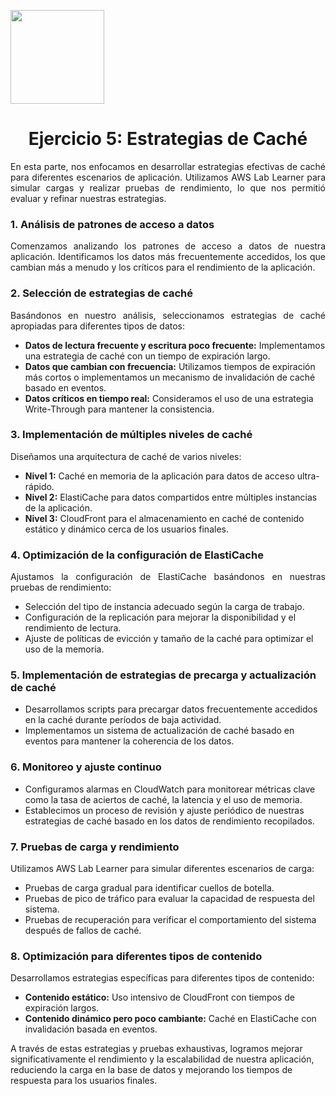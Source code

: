 <p align="left">
  <img src="https://semanadelcannabis.cayetano.edu.pe/assets/img/logo-upch.png" width="150">
  <h1 align="center">Ejercicio 5: Estrategias de Caché</h1>
</p>
<p align="justify">En esta parte, nos enfocamos en desarrollar estrategias efectivas de caché para diferentes escenarios de aplicación. Utilizamos AWS Lab Learner para simular cargas y realizar pruebas de rendimiento, lo que nos permitió evaluar y refinar nuestras estrategias.</p>

### 1. Análisis de patrones de acceso a datos
<p align="justify">Comenzamos analizando los patrones de acceso a datos de nuestra aplicación. Identificamos los datos más frecuentemente accedidos, los que cambian más a menudo y los críticos para el rendimiento de la aplicación.</p>

### 2. Selección de estrategias de caché
<p align="justify">Basándonos en nuestro análisis, seleccionamos estrategias de caché apropiadas para diferentes tipos de datos:</p>

- **Datos de lectura frecuente y escritura poco frecuente:** Implementamos una estrategia de caché con un tiempo de expiración largo.
- **Datos que cambian con frecuencia:** Utilizamos tiempos de expiración más cortos o implementamos un mecanismo de invalidación de caché basado en eventos.
- **Datos críticos en tiempo real:** Consideramos el uso de una estrategia Write-Through para mantener la consistencia.

### 3. Implementación de múltiples niveles de caché
<p align="justify">Diseñamos una arquitectura de caché de varios niveles:</p>

- **Nivel 1:** Caché en memoria de la aplicación para datos de acceso ultra-rápido.
- **Nivel 2:** ElastiCache para datos compartidos entre múltiples instancias de la aplicación.
- **Nivel 3:** CloudFront para el almacenamiento en caché de contenido estático y dinámico cerca de los usuarios finales.

### 4. Optimización de la configuración de ElastiCache
<p align="justify">Ajustamos la configuración de ElastiCache basándonos en nuestras pruebas de rendimiento:</p>

- Selección del tipo de instancia adecuado según la carga de trabajo.
- Configuración de la replicación para mejorar la disponibilidad y el rendimiento de lectura.
- Ajuste de políticas de evicción y tamaño de la caché para optimizar el uso de la memoria.

### 5. Implementación de estrategias de precarga y actualización de caché
- Desarrollamos scripts para precargar datos frecuentemente accedidos en la caché durante períodos de baja actividad.
- Implementamos un sistema de actualización de caché basado en eventos para mantener la coherencia de los datos.

### 6. Monitoreo y ajuste continuo
- Configuramos alarmas en CloudWatch para monitorear métricas clave como la tasa de aciertos de caché, la latencia y el uso de memoria.
- Establecimos un proceso de revisión y ajuste periódico de nuestras estrategias de caché basado en los datos de rendimiento recopilados.

### 7. Pruebas de carga y rendimiento
Utilizamos AWS Lab Learner para simular diferentes escenarios de carga:
- Pruebas de carga gradual para identificar cuellos de botella.
- Pruebas de pico de tráfico para evaluar la capacidad de respuesta del sistema.
- Pruebas de recuperación para verificar el comportamiento del sistema después de fallos de caché.

### 8. Optimización para diferentes tipos de contenido
Desarrollamos estrategias específicas para diferentes tipos de contenido:
- **Contenido estático:** Uso intensivo de CloudFront con tiempos de expiración largos.
- **Contenido dinámico pero poco cambiante:** Caché en ElastiCache con invalidación basada en eventos.

A través de estas estrategias y pruebas exhaustivas, logramos mejorar significativamente el rendimiento y la escalabilidad de nuestra aplicación, reduciendo la carga en la base de datos y mejorando los tiempos de respuesta para los usuarios finales.


